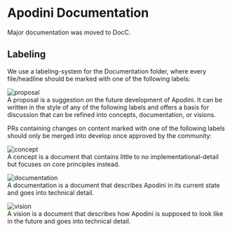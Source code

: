 <!--
                  
This source file is part of the Apodini open source project

SPDX-FileCopyrightText: 2019-2021 Paul Schmiedmayer and the Apodini project authors (see CONTRIBUTORS.md) <paul.schmiedmayer@tum.de>

SPDX-License-Identifier: MIT
             
-->

# Apodini Documentation
 
Major documentation was moved to DocC.

## Labeling

We use a labeling-system for the Documentation folder, where every file/headline should be marked with one of the following labels:

![proposal](https://apodini.github.io/resources/markdown-labels/document_type_proposal.svg)  
A proposal is a suggestion on the future development of Apodini. It can be written in the style of any of the following labels and offers a basis for discussion that can be refined into concepts, documentation, or visions.

PRs containing changes on content marked with one of the following labels should only be merged into develop once approved by the community:

![concept](https://apodini.github.io/resources/markdown-labels/document_type_concept.svg)  
A concept is a document that contains little to no implementational-detail but focuses on core principles instead.

![documentation](https://apodini.github.io/resources/markdown-labels/document_type_documentation.svg)  
A documentation is a document that describes Apodini in its current state and goes into technical detail. 

![vision](https://apodini.github.io/resources/markdown-labels/document_type_vision.svg)  
A vision is a document that describes how Apodini is supposed to look like in the future and goes into technical detail.
